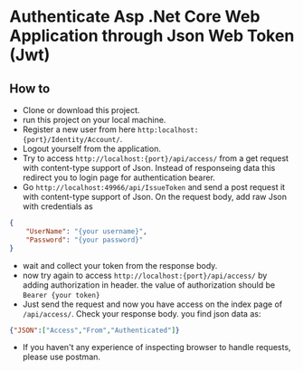 # Authenticate Asp .Net Core Web Application through Json Web Token (Jwt)

## How to

* Clone or download this project.
* run this project on your local machine.
* Register a new user from here ```http:localhost:{port}/Identity/Account/```.
* Logout yourself from the application.
* Try to access ```http://localhost:{port}/api/access/``` from a get request with content-type support of Json. Instead of responseing data this redirect you to login page for authentication bearer.
* Go ```http://localhost:49966/api/IssueToken``` and send a post request it with content-type support of Json. On the request body, add raw Json with credentials as

```json
{
    "UserName": "{your username}",
    "Password": "{your password}"
}
```
* wait and collect your token from the response body.
* now try again to access ```http://localhost:{port}/api/access/``` by adding authorization in header. the value of authorization should be ```Bearer {your token}```
* Just send the request and now you have access on the index page of ```/api/access/```. Check your response body. you find json data as: 

```json
{"JSON":["Access","From","Authenticated"]}
```
* If you haven't any experience of inspecting browser to handle requests, please use postman.
